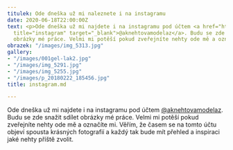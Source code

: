 ```yaml
---
titulek: Ode dneška už mi naleznete i na instagramu
date: 2020-06-18T22:00:00Z
text: <p>Ode dneška už mi najdete i na instagramu pod účtem <a href="https://www.instagram.com/aknehtovamodelaz/"
  title="instagram" target="_blank">@aknehtovamodelaz</a>. Budu se zde snažit sdílet
  obrázky mé práce. Velmi mi potěší pokud zveřejníte nehty ode mě a označíte mi.</p>
obrazek: "/images/img_5313.jpg"
gallery:
- "/images/001gel-lak2.jpg"
- "/images/img_5291.jpg"
- "/images/img_5255.jpg"
- "/images/p_20180222_185456.jpg"
title: instagram.md

---
```

Ode dneška už mi najdete i na instagramu pod účtem [@aknehtovamodelaz](https://www.instagram.com/aknehtovamodelaz/ "instagram"). Budu se zde snažit sdílet obrázky mé práce. Velmi mi potěší pokud zveřejníte nehty ode mě a označíte mi. Věřím, že časem se na tomto účtu objeví spousta krásných fotografií a každý tak bude mít přehled a inspiraci jaké nehty příště zvolit.